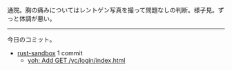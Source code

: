 通院。胸の痛みについてはレントゲン写真を撮って問題なしの判断。様子見。ずっと体調が悪い。

---

今日のコミット。

- [rust-sandbox](https://github.com/bouzuya/rust-sandbox) 1 commit
  - [yoh: Add GET /yc/login/index.html](https://github.com/bouzuya/rust-sandbox/commit/410bebd3053a4db147f9d1374367ccf43f324b83)

